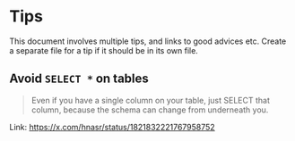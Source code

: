 # Tips

This document involves multiple tips, and links to good advices etc. Create a separate file for a tip if it should be in its own file.

## Avoid `SELECT *` on tables

> Even if you have a single column on your table, just SELECT that column, because the schema can change from underneath you.

Link: https://x.com/hnasr/status/1821832221767958752
